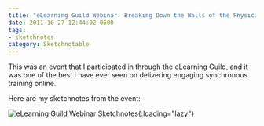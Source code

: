 ```yaml
---
title: "eLearning Guild Webinar: Breaking Down the Walls of the Physical Classroom"
date: 2011-10-27 12:44:02-0600
tags:
- sketchnotes
category: Sketchnotable
---
```


This was an event that I participated in through the eLearning Guild, and it was one of the best I have ever seen on delivering engaging synchronous training online.

Here are my sketchnotes from the event:

![eLearning Guild Webinar Sketchnotes](https://media.bennorris.org/images/sketchnotable/uploads/2021/c6c1033490.jpg){:loading="lazy"}
